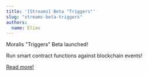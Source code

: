 ```yaml
---
title: '[Streams] Beta "Triggers"'
slug: "streams-beta-triggers" 
authors:
  name: Elias
---
```


Moralis "Triggers" Beta launched!

Run smart contract functions against blockchain events!

[Read more!](/streams-api/triggers)

